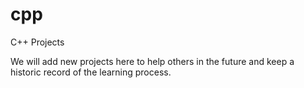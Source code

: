# cpp
C++ Projects

We will add new projects here to help others in the future and keep a historic record of the learning process.
